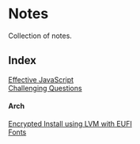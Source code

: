 # Notes
Collection of notes.

## Index
[Effective JavaScript](./EffectiveJavaScript.md)  
[Challenging Questions](./challenges/questions.md)  

#### Arch
[Encrypted Install using LVM with EUFI](./Arch/EncryptedInstall.md)  
[Fonts](./Arch/Fonts.md)  
